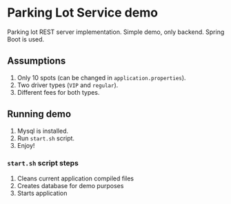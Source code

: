 # Parking Lot Service demo

Parking lot REST server implementation. Simple demo, only backend. Spring Boot is used.

## Assumptions
1. Only 10 spots (can be changed in `application.properties`).
2. Two driver types (`VIP` and `regular`).
3. Different fees for both types.

## Running demo
1. Mysql is installed.
2. Run `start.sh` script.
3. Enjoy!

### `start.sh` script steps
1. Cleans current application compiled files
2. Creates database for demo purposes
3. Starts application